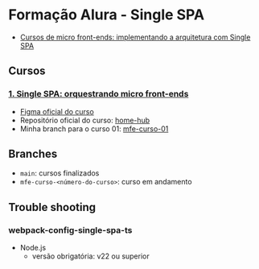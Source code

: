 # Formação Alura - Single SPA

- [Cursos de micro front-ends: implementando a arquitetura com Single SPA](https://cursos.alura.com.br/formacao-cursos-micro-front-ends-implementando-arquitetura-single-spa)

## Cursos

### [1. Single SPA: orquestrando micro front-ends](https://cursos.alura.com.br/course/single-spa-orquestrando-micro-frontends)

- [Figma oficial do curso](https://www.figma.com/design/FXrKMz0gxIwN7rT8KOWqKG/HomeHub-%7C-Forma%C3%A7%C3%A3o-Micro-front-end?node-id=7684-21963)
- Repositório oficial do curso: [home-hub](https://github.com/alura-cursos/home-hub/tree/main)
- Minha branch para o curso 01: [mfe-curso-01](https://github.com/vanribeiro/mfe-home-hub-alura/tree/mfe-curso-01)

## Branches

- `main`: cursos finalizados
- `mfe-curso-<número-do-curso>`: curso em andamento

## Trouble shooting

### webpack-config-single-spa-ts

- Node.js
  - versão obrigatória: v22 ou superior
